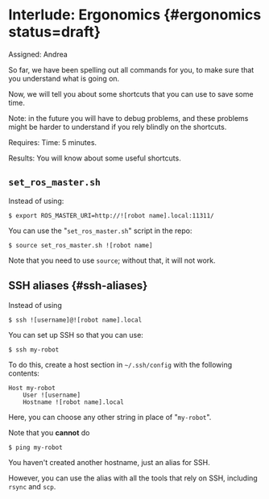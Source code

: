 # Interlude: Ergonomics {#ergonomics status=draft}

Assigned: Andrea

So far, we have been spelling out all commands for you, to make
sure that you understand what is going on.

Now, we will tell you about some shortcuts that you can use to
save some time.

Note: in the future you will have to debug problems, and these
problems might be harder to understand if you rely blindly on the shortcuts.


<div class='requirements' markdown="1">

Requires: Time: 5 minutes.

Results: You will know about some useful shortcuts.

</div>

## `set_ros_master.sh`


Instead of using:

    $ export ROS_MASTER_URI=http://![robot name].local:11311/

You can use the "`set_ros_master.sh`" script in the repo:

    $ source set_ros_master.sh ![robot name]


Note that you need to use `source`; without that, it will not work.


## SSH aliases {#ssh-aliases}

Instead of using

    $ ssh ![username]@![robot name].local

You can set up SSH so that you can use:

    $ ssh my-robot

To do this, create a host section in `~/.ssh/config` with the following
contents:

    Host my-robot
        User ![username]
        Hostname ![robot name].local

Here, you can choose any other string in place of "`my-robot`".


Note that you **cannot** do

    $ ping my-robot

You haven't created another hostname, just an alias for SSH.

However, you can use the alias with all the tools that rely
on SSH, including `rsync` and `scp`.
